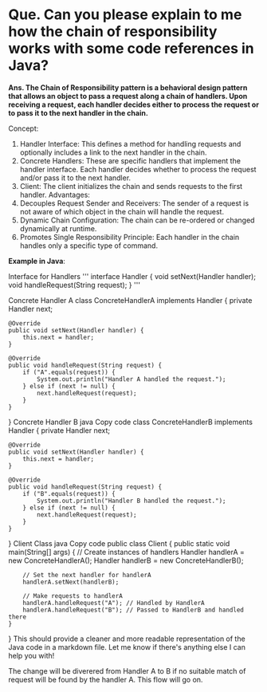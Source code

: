 # Que. Can you please explain to me how the chain of responsibility works with some code references in Java?

**Ans. The Chain of Responsibility pattern is a behavioral design pattern that allows an object to pass a request along a chain of handlers. Upon receiving a request, each handler decides either to process the request or to pass it to the next handler in the chain.**

Concept:
1. Handler Interface: This defines a method for handling requests and optionally includes a link to the next handler in the chain.
2. Concrete Handlers: These are specific handlers that implement the handler interface. Each handler decides whether to process the request and/or pass it to the next handler.
3. Client: The client initializes the chain and sends requests to the first handler.
Advantages:
1. Decouples Request Sender and Receivers: The sender of a request is not aware of which object in the chain will handle the request.
2. Dynamic Chain Configuration: The chain can be re-ordered or changed dynamically at runtime.
3. Promotes Single Responsibility Principle: Each handler in the chain handles only a specific type of command.

**Example in Java**:

Interface for Handlers
'''
interface Handler {
    void setNext(Handler handler);
    void handleRequest(String request);
}
'''

Concrete Handler A
class ConcreteHandlerA implements Handler {
    private Handler next;

    @Override
    public void setNext(Handler handler) {
        this.next = handler;
    }

    @Override
    public void handleRequest(String request) {
        if ("A".equals(request)) {
            System.out.println("Handler A handled the request.");
        } else if (next != null) {
            next.handleRequest(request);
        }
    }
}
Concrete Handler B
java
Copy code
class ConcreteHandlerB implements Handler {
    private Handler next;

    @Override
    public void setNext(Handler handler) {
        this.next = handler;
    }

    @Override
    public void handleRequest(String request) {
        if ("B".equals(request)) {
            System.out.println("Handler B handled the request.");
        } else if (next != null) {
            next.handleRequest(request);
        }
    }
}
Client Class
java
Copy code
public class Client {
    public static void main(String[] args) {
        // Create instances of handlers
        Handler handlerA = new ConcreteHandlerA();
        Handler handlerB = new ConcreteHandlerB();

        // Set the next handler for handlerA
        handlerA.setNext(handlerB);

        // Make requests to handlerA
        handlerA.handleRequest("A"); // Handled by HandlerA
        handlerA.handleRequest("B"); // Passed to HandlerB and handled there
    }
}
This should provide a cleaner and more readable representation of the Java code in a markdown file. Let me know if there's anything else I can help you with!






The change will be diverered from Handler A to B if no suitable match of request will be found by the handler A. This flow will go on.


